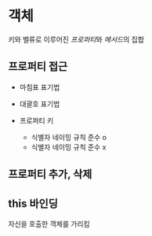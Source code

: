# 객체

키와 벨류로 이루어진 *프로퍼티*와 *메서드*의 집합

## 프로퍼티 접근

- 마침표 표기법
- 대괄호 표기법

- 프로퍼티 키
  - 식별자 네이밍 규칙 준수 o
  - 식별자 네이밍 규칙 준수 x

## 프로퍼티 추가, 삭제

## this 바인딩

자신을 호출한 객체를 가리킴
